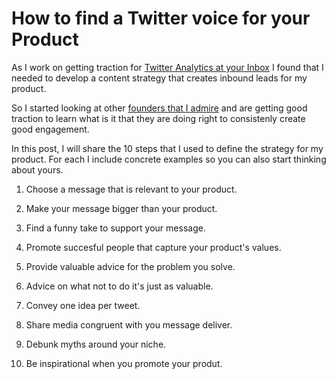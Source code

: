 # How to find a Twitter voice for your Product

As I work on getting traction for [Twitter Analytics at your Inbox](https://santiagoq.gumroad.com/l/twitter-analytics) I found that I needed to develop a content strategy that creates inbound leads for my product.

So I started looking at other [founders that I admire](https://twitter.com/agazdecki) and are getting good traction to learn what is it that they are doing right to consistenly create good engagement.

In this post, I will share the 10 steps that I used to define the strategy for my product. For each I include concrete examples so you can also start thinking about yours.

1. Choose a message that is relevant to your product.

2. Make your message bigger than your product.

3. Find a funny take to support your message.

4. Promote succesful people that capture your product's values.

5. Provide valuable advice for the problem you solve.

6. Advice on what not to do it's just as valuable.

7. Convey one idea per tweet.

8. Share media congruent with you message deliver.

9. Debunk myths around your niche.

10. Be inspirational when you promote your produt.
